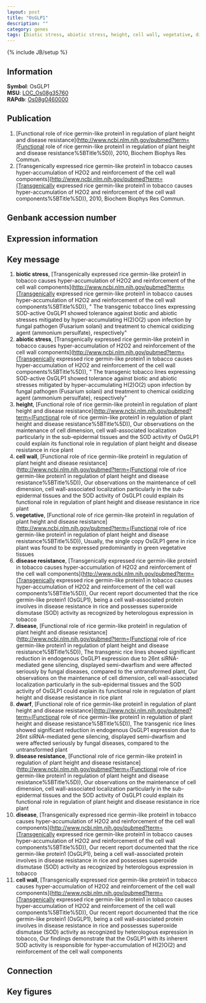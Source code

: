 ```yaml
---
layout: post
title: "OsGLP1"
description: ""
category: genes
tags: [biotic stress, abiotic stress, height, cell wall, vegetative, disease resistance, disease, dwarf, Gene]
---
```

{% include JB/setup %}

## Information
__Symbol__: OsGLP1  
__MSU__: [LOC_Os08g35760](http://rice.plantbiology.msu.edu/cgi-bin/ORF_infopage.cgi?orf=LOC_Os08g35760)  
__RAPdb__: [Os08g0460000](http://rapdb.dna.affrc.go.jp/viewer/gbrowse_details/irgsp1?name=Os08g0460000)  

## Publication
1. [Functional role of rice germin-like protein1 in regulation of plant height and disease resistance](http://www.ncbi.nlm.nih.gov/pubmed?term=(Functional role of rice germin-like protein1 in regulation of plant height and disease resistance%5BTitle%5D)), 2010, Biochem Biophys Res Commun.
2. [Transgenically expressed rice germin-like protein1 in tobacco causes hyper-accumulation of H2O2 and reinforcement of the cell wall components](http://www.ncbi.nlm.nih.gov/pubmed?term=(Transgenically expressed rice germin-like protein1 in tobacco causes hyper-accumulation of H2O2 and reinforcement of the cell wall components%5BTitle%5D)), 2010, Biochem Biophys Res Commun.

## Genbank accession number

## Expression information

## Key message
1. __biotic stress__, [Transgenically expressed rice germin-like protein1 in tobacco causes hyper-accumulation of H2O2 and reinforcement of the cell wall components](http://www.ncbi.nlm.nih.gov/pubmed?term=(Transgenically expressed rice germin-like protein1 in tobacco causes hyper-accumulation of H2O2 and reinforcement of the cell wall components%5BTitle%5D)), " The transgenic tobacco lines expressing SOD-active OsGLP1 showed tolerance against biotic and abiotic stresses mitigated by hyper-accumulating H(2)O(2) upon infection by fungal pathogen (Fusarium solani) and treatment to chemical oxidizing agent (ammonium persulfate), respectively"
2. __abiotic stress__, [Transgenically expressed rice germin-like protein1 in tobacco causes hyper-accumulation of H2O2 and reinforcement of the cell wall components](http://www.ncbi.nlm.nih.gov/pubmed?term=(Transgenically expressed rice germin-like protein1 in tobacco causes hyper-accumulation of H2O2 and reinforcement of the cell wall components%5BTitle%5D)), " The transgenic tobacco lines expressing SOD-active OsGLP1 showed tolerance against biotic and abiotic stresses mitigated by hyper-accumulating H(2)O(2) upon infection by fungal pathogen (Fusarium solani) and treatment to chemical oxidizing agent (ammonium persulfate), respectively"
3. __height__, [Functional role of rice germin-like protein1 in regulation of plant height and disease resistance](http://www.ncbi.nlm.nih.gov/pubmed?term=(Functional role of rice germin-like protein1 in regulation of plant height and disease resistance%5BTitle%5D)),  Our observations on the maintenance of cell dimension, cell wall-associated localization particularly in the sub-epidermal tissues and the SOD activity of OsGLP1 could explain its functional role in regulation of plant height and disease resistance in rice plant
4. __cell wall__, [Functional role of rice germin-like protein1 in regulation of plant height and disease resistance](http://www.ncbi.nlm.nih.gov/pubmed?term=(Functional role of rice germin-like protein1 in regulation of plant height and disease resistance%5BTitle%5D)),  Our observations on the maintenance of cell dimension, cell wall-associated localization particularly in the sub-epidermal tissues and the SOD activity of OsGLP1 could explain its functional role in regulation of plant height and disease resistance in rice plant
5. __vegetative__, [Functional role of rice germin-like protein1 in regulation of plant height and disease resistance](http://www.ncbi.nlm.nih.gov/pubmed?term=(Functional role of rice germin-like protein1 in regulation of plant height and disease resistance%5BTitle%5D)),  Usually, the single copy OsGLP1 gene in rice plant was found to be expressed predominantly in green vegetative tissues
6. __disease resistance__, [Transgenically expressed rice germin-like protein1 in tobacco causes hyper-accumulation of H2O2 and reinforcement of the cell wall components](http://www.ncbi.nlm.nih.gov/pubmed?term=(Transgenically expressed rice germin-like protein1 in tobacco causes hyper-accumulation of H2O2 and reinforcement of the cell wall components%5BTitle%5D)), Our recent report documented that the rice germin-like protein1 (OsGLP1), being a cell wall-associated protein involves in disease resistance in rice and possesses superoxide dismutase (SOD) activity as recognized by heterologous expression in tobacco
7. __disease__, [Functional role of rice germin-like protein1 in regulation of plant height and disease resistance](http://www.ncbi.nlm.nih.gov/pubmed?term=(Functional role of rice germin-like protein1 in regulation of plant height and disease resistance%5BTitle%5D)),  The transgenic rice lines showed significant reduction in endogenous OsGLP1 expression due to 26nt siRNA-mediated gene silencing, displayed semi-dwarfism and were affected seriously by fungal diseases, compared to the untransformed plant, Our observations on the maintenance of cell dimension, cell wall-associated localization particularly in the sub-epidermal tissues and the SOD activity of OsGLP1 could explain its functional role in regulation of plant height and disease resistance in rice plant
8. __dwarf__, [Functional role of rice germin-like protein1 in regulation of plant height and disease resistance](http://www.ncbi.nlm.nih.gov/pubmed?term=(Functional role of rice germin-like protein1 in regulation of plant height and disease resistance%5BTitle%5D)),  The transgenic rice lines showed significant reduction in endogenous OsGLP1 expression due to 26nt siRNA-mediated gene silencing, displayed semi-dwarfism and were affected seriously by fungal diseases, compared to the untransformed plant
9. __disease resistance__, [Functional role of rice germin-like protein1 in regulation of plant height and disease resistance](http://www.ncbi.nlm.nih.gov/pubmed?term=(Functional role of rice germin-like protein1 in regulation of plant height and disease resistance%5BTitle%5D)),  Our observations on the maintenance of cell dimension, cell wall-associated localization particularly in the sub-epidermal tissues and the SOD activity of OsGLP1 could explain its functional role in regulation of plant height and disease resistance in rice plant
10. __disease__, [Transgenically expressed rice germin-like protein1 in tobacco causes hyper-accumulation of H2O2 and reinforcement of the cell wall components](http://www.ncbi.nlm.nih.gov/pubmed?term=(Transgenically expressed rice germin-like protein1 in tobacco causes hyper-accumulation of H2O2 and reinforcement of the cell wall components%5BTitle%5D)), Our recent report documented that the rice germin-like protein1 (OsGLP1), being a cell wall-associated protein involves in disease resistance in rice and possesses superoxide dismutase (SOD) activity as recognized by heterologous expression in tobacco
11. __cell wall__, [Transgenically expressed rice germin-like protein1 in tobacco causes hyper-accumulation of H2O2 and reinforcement of the cell wall components](http://www.ncbi.nlm.nih.gov/pubmed?term=(Transgenically expressed rice germin-like protein1 in tobacco causes hyper-accumulation of H2O2 and reinforcement of the cell wall components%5BTitle%5D)), Our recent report documented that the rice germin-like protein1 (OsGLP1), being a cell wall-associated protein involves in disease resistance in rice and possesses superoxide dismutase (SOD) activity as recognized by heterologous expression in tobacco, Our findings demonstrate that the OsGLP1 with its inherent SOD activity is responsible for hyper-accumulation of H(2)O(2) and reinforcement of the cell wall components

## Connection

## Key figures


